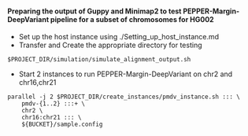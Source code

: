 #### Preparing the output of Guppy and Minimap2 to test PEPPER-Margin-DeepVariant pipeline for a subset of chromosomes for HG002
* Set up the host instance using ./Setting_up_host_instance.md
* Transfer and Create the appropriate directory for testing
```
$PROJECT_DIR/simulation/simulate_alignment_output.sh
```
* Start 2 instances to run PEPPER-Margin-DeepVariant on chr2 and chr16,chr21
```
parallel -j 2 $PROJECT_DIR/create_instances/pmdv_instance.sh ::: \
	pmdv-{1..2} :::+ \
	chr2 \
	chr16:chr21 ::: \
	${BUCKET}/sample.config
```
